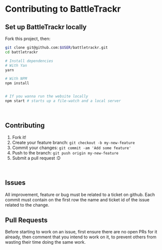 # Contributing to BattleTrackr

## Set up BattleTrackr locally

Fork this project, then:

```bash
git clone git@github.com:$USER/battletrackr.git
cd battletrackr

# Install dependencies
# With Yan
yarn

# With NPM
npm install


# If you wanna run the website locally
npm start # starts up a file-watch and a local server
```

<br>

## Contributing

1. Fork it!
2. Create your feature branch: `git checkout -b my-new-feature`
3. Commit your changes: `git commit -am 'Add some feature'`
4. Push to the branch: `git push origin my-new-feature`
5. Submit a pull request :D

<br>

## Issues
All improvement, feature or bug must be related to a ticket on github. Each commit must contain on the first row the name and ticket id of the issue related to the change.


## Pull Requests

Before starting to work on an issue, first ensure there are no open PRs for it already, then comment that you intend to work on it, to prevent others from wasting their time doing the same work.